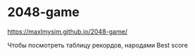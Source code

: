 # 2048-game

https://maxlmysim.github.io/2048-game/

Чтобы посмотреть таблицу рекордов, народами Best score

